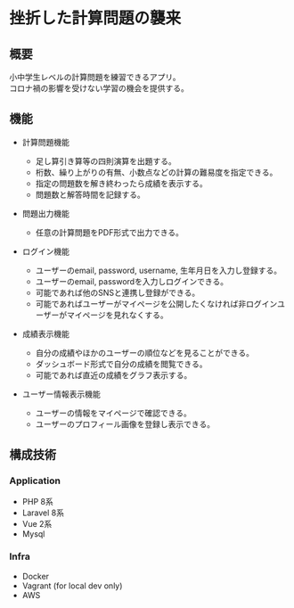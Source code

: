 # 挫折した計算問題の襲来

## 概要

小中学生レベルの計算問題を練習できるアプリ。  
コロナ禍の影響を受けない学習の機会を提供する。

## 機能

- 計算問題機能
    - 足し算引き算等の四則演算を出題する。
    - 桁数、繰り上がりの有無、小数点などの計算の難易度を指定できる。
    - 指定の問題数を解き終わったら成績を表示する。
    - 問題数と解答時間を記録する。

- 問題出力機能
    - 任意の計算問題をPDF形式で出力できる。

- ログイン機能
    - ユーザーのemail, password, username, 生年月日を入力し登録する。
    - ユーザーのemail, passwordを入力しログインできる。
    - 可能であれば他のSNSと連携し登録ができる。
    - 可能であればユーザーがマイページを公開したくなければ非ログインユーザーがマイページを見れなくする。


- 成績表示機能
    - 自分の成績やほかのユーザーの順位などを見ることができる。
    - ダッシュボード形式で自分の成績を閲覧できる。
    - 可能であれば直近の成績をグラフ表示する。


- ユーザー情報表示機能
    - ユーザーの情報をマイページで確認できる。
    - ユーザーのプロフィール画像を登録し表示できる。

## 構成技術

### Application

- PHP 8系
- Laravel 8系
- Vue 2系
- Mysql

### Infra

- Docker
- Vagrant (for local dev only)
- AWS
